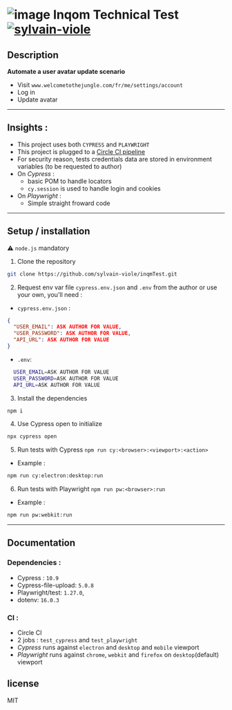 # ![image](https://res.cloudinary.com/crunchbase-production/image/upload/c_lpad,h_170,w_170,f_auto,b_white,q_auto:eco,dpr_1/gmnukmlpf3yqguzggdvk) Inqom Technical Test [![sylvain-viole](https://circleci.com/gh/sylvain-viole/inqmTest.svg?style=svg)](https://app.circleci.com/pipelines/github/sylvain-viole/inqmTest)

## Description

**Automate a user avatar update scenario**
- Visit `www.welcometothejungle.com/fr/me/settings/account`
- Log in
- Update avatar
---

## Insights :
- This project uses both `CYPRESS` and `PLAYWRIGHT`
- This project is plugged to a [Circle CI pipeline](https://app.circleci.com/pipelines/github/sylvain-viole/inqmTest)
- For security reason, tests credentials data are stored in environment variables (to be requested to author)
- On *Cypress* :
    - basic POM to handle locators
    - `cy.session` is used to handle login and cookies
- On *Playwright* :
    - Simple straight froward code
---
## Setup / installation

⚠️ `node.js` mandatory

1. Clone the repository

```bash
git clone https://github.com/sylvain-viole/inqmTest.git
```

2. Request env var file `cypress.env.json` and `.env` from the author or use your own, you'll need :

- `cypress.env.json` :
```json
{
  "USER_EMAIL": ASK AUTHOR FOR VALUE,
  "USER_PASSWORD": ASK AUTHOR FOR VALUE,
  "API_URL": ASK AUTHOR FOR VALUE
}
```

- `.env`:

```bash
  USER_EMAIL=ASK AUTHOR FOR VALUE
  USER_PASSWORD=ASK AUTHOR FOR VALUE
  API_URL=ASK AUTHOR FOR VALUE
```

3. Install the dependencies

```bash
npm i
```

4. Use Cypress open to initialize

```bash
npx cypress open
```

5. Run tests with Cypress
`npm run cy:<browser>:<viewport>:<action>`

- Example :
```bash
npm run cy:electron:desktop:run
```

6. Run tests with Playwright
`npm run pw:<browser>:run`

- Example :
```bash
npm run pw:webkit:run
```

---
## Documentation

### Dependencies :
- Cypress : `10.9`
- Cypress-file-upload: `5.0.8`
- Playwright/test: `1.27.0`,
- dotenv: `16.0.3`

### CI :
- Circle CI
- 2 jobs : `test_cypress` and `test_playwright`
- *Cypress* runs against `electron` and `desktop` and `mobile` viewport
- *Playwright* runs against `chrome`, `webkit` and `firefox` on `desktop`(default) viewport

## license

MIT
